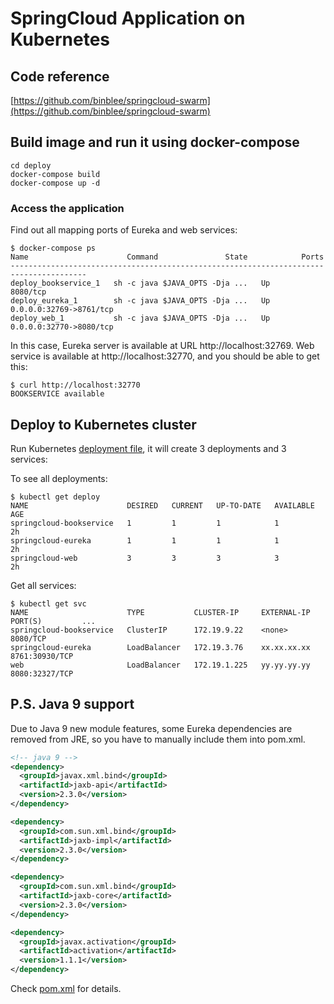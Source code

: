# SpringCloud Application on Kubernetes

## Code reference
[https://github.com/binblee/springcloud-swarm](https://github.com/binblee/springcloud-swarm)

## Build image and run it using docker-compose

```
cd deploy
docker-compose build
docker-compose up -d
```

### Access the application

Find out all mapping ports of Eureka and web services:

```
$ docker-compose ps
Name                      Command               State            Ports
---------------------------------------------------------------------------------------
deploy_bookservice_1   sh -c java $JAVA_OPTS -Dja ...   Up      8080/tcp
deploy_eureka_1        sh -c java $JAVA_OPTS -Dja ...   Up      0.0.0.0:32769->8761/tcp
deploy_web_1           sh -c java $JAVA_OPTS -Dja ...   Up      0.0.0.0:32770->8080/tcp
```

In this case, Eureka server is available at URL http://localhost:32769.
Web service is available at http://localhost:32770, and you should be able to get this:

```
$ curl http://localhost:32770
BOOKSERVICE available
```

## Deploy to Kubernetes cluster

Run Kubernetes [deployment file](deploy/deployments.yml), it will create 3 deployments and 3 services:

To see all deployments:
```
$ kubectl get deploy
NAME                      DESIRED   CURRENT   UP-TO-DATE   AVAILABLE   AGE
springcloud-bookservice   1         1         1            1           2h
springcloud-eureka        1         1         1            1           2h
springcloud-web           3         3         3            3           2h
```

Get all services:

```
$ kubectl get svc
NAME                      TYPE           CLUSTER-IP     EXTERNAL-IP     PORT(S)         ...
springcloud-bookservice   ClusterIP      172.19.9.22    <none>          8080/TCP
springcloud-eureka        LoadBalancer   172.19.3.76    xx.xx.xx.xx     8761:30930/TCP
web                       LoadBalancer   172.19.1.225   yy.yy.yy.yy     8080:32327/TCP
```

## P.S. Java 9 support

Due to Java 9 new module features, some Eureka dependencies are removed from JRE, so you have to manually include them into pom.xml.

```xml
<!-- java 9 -->
<dependency>
  <groupId>javax.xml.bind</groupId>
  <artifactId>jaxb-api</artifactId>
  <version>2.3.0</version>
</dependency>

<dependency>
  <groupId>com.sun.xml.bind</groupId>
  <artifactId>jaxb-impl</artifactId>
  <version>2.3.0</version>
</dependency>

<dependency>
  <groupId>com.sun.xml.bind</groupId>
  <artifactId>jaxb-core</artifactId>
  <version>2.3.0</version>
</dependency>

<dependency>
  <groupId>javax.activation</groupId>
  <artifactId>activation</artifactId>
  <version>1.1.1</version>
</dependency>
```

Check [pom.xml](eureka/pom.xml) for details.
